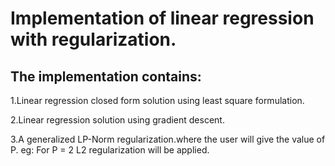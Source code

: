 # Implementation of linear regression with regularization.

## The implementation contains:

 1.Linear regression closed form solution using least square formulation.

 2.Linear regression solution using gradient descent.

 3.A generalized LP-Norm regularization.where the user will give the value of P.
    eg: For P = 2 L2 regularization will be applied.
